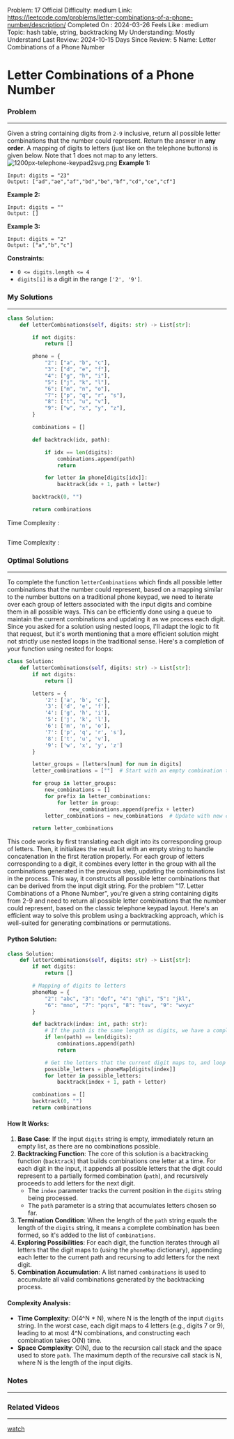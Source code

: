 Problem: 17
Official Difficulty: medium
Link: https://leetcode.com/problems/letter-combinations-of-a-phone-number/description/
Completed On : 2024-03-26
Feels Like : medium
Topic: hash table, string, backtracking
My Understanding: Mostly Understand
Last Review: 2024-10-15
Days Since Review: 5
Name: Letter Combinations of a Phone Number

# Letter Combinations of a Phone Number
### Problem
___
Given a string containing digits from `2-9` inclusive, return all possible letter combinations that the number could represent. Return the answer in **any order**.
A mapping of digits to letters (just like on the telephone buttons) is given below. Note that 1 does not map to any letters.
![1200px-telephone-keypad2svg.png](https://assets.leetcode.com/uploads/2022/03/15/1200px-telephone-keypad2svg.png)
**Example 1:**
```plain text
Input: digits = "23"
Output: ["ad","ae","af","bd","be","bf","cd","ce","cf"]
```
**Example 2:**
```plain text
Input: digits = ""
Output: []
```
**Example 3:**
```plain text
Input: digits = "2"
Output: ["a","b","c"]
```
**Constraints:**
- `0 <= digits.length <= 4`
- `digits[i]` is a digit in the range `['2', '9']`.
### My Solutions
___
```python
class Solution:
    def letterCombinations(self, digits: str) -> List[str]:

        if not digits:
            return []

        phone = {
            "2": ["a", "b", "c"],
            "3": ["d", "e", "f"],
            "4": ["g", "h", "i"],
            "5": ["j", "k", "l"],
            "6": ["m", "n", "o"],
            "7": ["p", "q", "r", "s"],
            "8": ["t", "u", "v"],
            "9": ["w", "x", "y", "z"],
        }

        combinations = []

        def backtrack(idx, path):

            if idx == len(digits):
                combinations.append(path)
                return

            for letter in phone[digits[idx]]:
                backtrack(idx + 1, path + letter)

        backtrack(0, "")

        return combinations

```

Time Complexity :
```python

```

Time Complexity : 
### Optimal Solutions
___
To complete the function `letterCombinations` which finds all possible letter combinations that the number could represent, based on a mapping similar to the number buttons on a traditional phone keypad, we need to iterate over each group of letters associated with the input digits and combine them in all possible ways. This can be efficiently done using a queue to maintain the current combinations and updating it as we process each digit. Since you asked for a solution using nested loops, I'll adapt the logic to fit that request, but it's worth mentioning that a more efficient solution might not strictly use nested loops in the traditional sense.
Here's a completion of your function using nested for loops:
```python
class Solution:
    def letterCombinations(self, digits: str) -> List[str]:
        if not digits:
            return []

        letters = {
            '2': ['a', 'b', 'c'],
            '3': ['d', 'e', 'f'],
            '4': ['g', 'h', 'i'],
            '5': ['j', 'k', 'l'],
            '6': ['m', 'n', 'o'],
            '7': ['p', 'q', 'r', 's'],
            '8': ['t', 'u', 'v'],
            '9': ['w', 'x', 'y', 'z']
        }

        letter_groups = [letters[num] for num in digits]
        letter_combinations = [""]  # Start with an empty combination to build upon

        for group in letter_groups:
            new_combinations = []
            for prefix in letter_combinations:
                for letter in group:
                    new_combinations.append(prefix + letter)
            letter_combinations = new_combinations  # Update with new combinations

        return letter_combinations
```
This code works by first translating each digit into its corresponding group of letters. Then, it initializes the result list with an empty string to handle concatenation in the first iteration properly. For each group of letters corresponding to a digit, it combines every letter in the group with all the combinations generated in the previous step, updating the combinations list in the process. This way, it constructs all possible letter combinations that can be derived from the input digit string.
For the problem "17. Letter Combinations of a Phone Number", you're given a string containing digits from 2-9 and need to return all possible letter combinations that the number could represent, based on the classic telephone keypad layout. Here's an efficient way to solve this problem using a backtracking approach, which is well-suited for generating combinations or permutations.
#### Python Solution:
```python
class Solution:
    def letterCombinations(self, digits: str) -> List[str]:
        if not digits:
            return []

        # Mapping of digits to letters
        phoneMap = {
            "2": "abc", "3": "def", "4": "ghi", "5": "jkl",
            "6": "mno", "7": "pqrs", "8": "tuv", "9": "wxyz"
        }

        def backtrack(index: int, path: str):
            # If the path is the same length as digits, we have a complete combination
            if len(path) == len(digits):
                combinations.append(path)
                return

            # Get the letters that the current digit maps to, and loop through them
            possible_letters = phoneMap[digits[index]]
            for letter in possible_letters:
                backtrack(index + 1, path + letter)

        combinations = []
        backtrack(0, "")
        return combinations

```
#### How It Works:
1. **Base Case**: If the input `digits` string is empty, immediately return an empty list, as there are no combinations possible.
2. **Backtracking Function**: The core of this solution is a backtracking function (`backtrack`) that builds combinations one letter at a time. For each digit in the input, it appends all possible letters that the digit could represent to a partially formed combination (`path`), and recursively proceeds to add letters for the next digit.
	- The `index` parameter tracks the current position in the `digits` string being processed.
	- The `path` parameter is a string that accumulates letters chosen so far.
3. **Termination Condition**: When the length of the `path` string equals the length of the `digits` string, it means a complete combination has been formed, so it's added to the list of `combinations`.
4. **Exploring Possibilities**: For each digit, the function iterates through all letters that the digit maps to (using the `phoneMap` dictionary), appending each letter to the current path and recursing to add letters for the next digit.
5. **Combination Accumulation**: A list named `combinations` is used to accumulate all valid combinations generated by the backtracking process.
#### Complexity Analysis:
- **Time Complexity**: O(4^N * N), where N is the length of the input `digits` string. In the worst case, each digit maps to 4 letters (e.g., digits 7 or 9), leading to at most 4^N combinations, and constructing each combination takes O(N) time.
- **Space Complexity**: O(N), due to the recursion call stack and the space used to store `path`. The maximum depth of the recursive call stack is N, where N is the length of the input digits.
### Notes
___
 
### Related Videos 
___
[watch](https://www.youtube.com/watch?v=0snEunUacZY&pp=ygUlbGV0dGVyIGNvbWJpbmF0aW9ucyBvZiBhIHBob25lIG51bWJlcg%3D%3D)